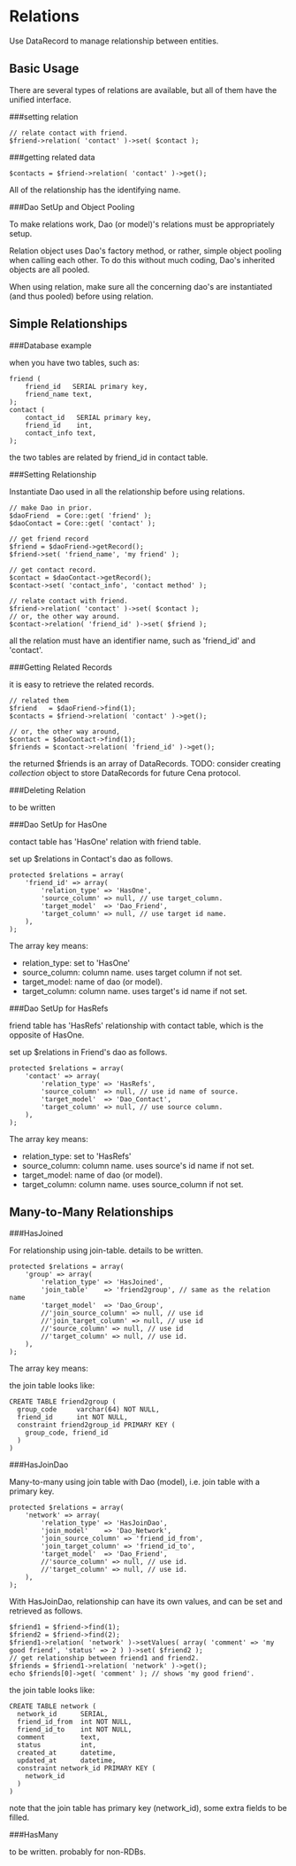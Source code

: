 Relations
=========

Use DataRecord to manage relationship between entities. 

Basic Usage
-----------

There are several types of relations are available, but 
all of them have the unified interface. 

###setting relation

    // relate contact with friend. 
    $friend->relation( 'contact' )->set( $contact );

###getting related data

    $contacts = $friend->relation( 'contact' )->get();

All of the relationship has the identifying name. 

###Dao SetUp and Object Pooling

To make relations work, Dao (or model)'s relations must be 
appropriately setup. 

Relation object uses Dao's factory method, or rather, simple 
object pooling when calling each other. To do this without 
much coding, Dao's inherited objects are all pooled. 

When using relation, make sure all the concerning dao's are 
instantiated (and thus pooled) before using relation. 


Simple Relationships
--------------------

###Database example

when you have two tables, such as: 

    friend (
        friend_id   SERIAL primary key,
        friend_name text,
    );
    contact (
        contact_id   SERIAL primary key,
        friend_id    int,
        contact_info text,
    );

the two tables are related by friend_id in contact table.

###Setting Relationship

Instantiate Dao used in all the relationship before using relations. 

    // make Dao in prior. 
    $daoFriend  = Core::get( 'friend' );
    $daoContact = Core::get( 'contact' );
    
    // get friend record
    $friend = $daoFriend->getRecord();
    $friend->set( 'friend_name', 'my friend' );

    // get contact record.
    $contact = $daoContact->getRecord();
    $contact->set( 'contact_info', 'contact method' );

    // relate contact with friend. 
    $friend->relation( 'contact' )->set( $contact );
    // or, the other way around.
    $contact->relation( 'friend_id' )->set( $friend );

all the relation must have an identifier name, such as 
'friend_id' and 'contact'. 

###Getting Related Records

it is easy to retrieve the related records. 

    // related them
    $friend   = $daoFriend->find(1);
    $contacts = $friend->relation( 'contact' )->get();
    
    // or, the other way around,
    $contact = $daoContact->find(1);
    $friends = $contact->relation( 'friend_id' )->get();

the returned $friends is an array of DataRecords. 
TODO: consider creating _collection_ object to store 
DataRecords for future Cena protocol. 

###Deleting Relation

to be written

###Dao SetUp for HasOne

contact table has 'HasOne' relation with friend table.

set up $relations in Contact's dao as follows. 

    protected $relations = array(
        'friend_id' => array(
            'relation_type' => 'HasOne',
            'source_column' => null, // use target_column.
            'target_model'  => 'Dao_Friend',
            'target_column' => null, // use target id name. 
        ),
    );

The array key means:
*   relation_type: set to 'HasOne'
*   source_column: column name. uses target column if not set. 
*   target_model: name of dao (or model). 
*   target_column: column name. uses target's id name if not set. 


###Dao SetUp for HasRefs

friend table has 'HasRefs' relationship with contact table, 
which is the opposite of HasOne.

set up $relations in Friend's dao as follows.

    protected $relations = array(
        'contact' => array(
            'relation_type' => 'HasRefs',
            'source_column' => null, // use id name of source. 
            'target_model'  => 'Dao_Contact',
            'target_column' => null, // use source column. 
        ),
    );

The array key means:
*   relation_type: set to 'HasRefs'
*   source_column: column name. uses source's id name if not set. 
*   target_model: name of dao (or model). 
*   target_column: column name. uses source_column if not set. 


Many-to-Many Relationships
--------------------------

###HasJoined

For relationship using join-table. 
details to be written. 

    protected $relations = array(
        'group' => array(
            'relation_type' => 'HasJoined',
            'join_table'    => 'friend2group', // same as the relation name
            'target_model'  => 'Dao_Group',
            //'join_source_column' => null, // use id
            //'join_target_column' => null, // use id
            //'source_column' => null, // use id
            //'target_column' => null, // use id.
        ),
    );

The array key means:

the join table looks like:

    CREATE TABLE friend2group (
      group_code     varchar(64) NOT NULL,
      friend_id      int NOT NULL,
      constraint friend2group_id PRIMARY KEY (
        group_code, friend_id
      )
    )


###HasJoinDao

Many-to-many using join table with Dao (model), i.e. join table 
with a primary key. 

    protected $relations = array(
        'network' => array(
            'relation_type' => 'HasJoinDao',
            'join_model'    => 'Dao_Network',
            'join_source_column' => 'friend_id_from',
            'join_target_column' => 'friend_id_to',
            'target_model'  => 'Dao_Friend',
            //'source_column' => null, // use id.
            //'target_column' => null, // use id.
        ),
    );

With HasJoinDao, relationship can have its own values, and can be
set and retrieved as follows. 

    $friend1 = $friend->find(1);
    $friend2 = $friend->find(2);
    $friend1->relation( 'network' )->setValues( array( 'comment' => 'my good friend', 'status' => 2 ) )->set( $friend2 );
    // get relationship between friend1 and friend2. 
    $friends = $friend1->relation( 'network' )->get();
    echo $friends[0]->get( 'comment' ); // shows 'my good friend'. 

the join table looks like:

    CREATE TABLE network (
      network_id      SERIAL,
      friend_id_from  int NOT NULL,
      friend_id_to    int NOT NULL,
      comment         text,
      status          int,
      created_at      datetime,
      updated_at      datetime,
      constraint network_id PRIMARY KEY (
        network_id
      )
    )

note that the join table has primary key (network_id), 
some extra fields to be filled. 

###HasMany

to be written. 
probably for non-RDBs. 

